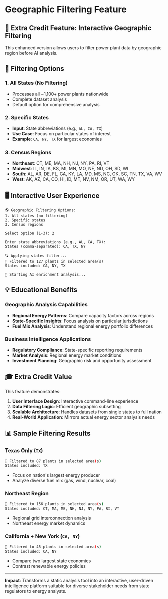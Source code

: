 # Geographic Filtering Feature

## 🎯 Extra Credit Feature: Interactive Geographic Filtering

This enhanced version allows users to filter power plant data by geographic region before AI analysis.

## 📍 Filtering Options

### 1. All States (No Filtering)
- Processes all ~1,100+ power plants nationwide
- Complete dataset analysis
- Default option for comprehensive analysis

### 2. Specific States  
- **Input**: State abbreviations (e.g., `AL, CA, TX`)
- **Use Case**: Focus on particular states of interest
- **Example**: `CA, NY, TX` for largest economies

### 3. Census Regions
- **Northeast**: CT, ME, MA, NH, NJ, NY, PA, RI, VT
- **Midwest**: IL, IN, IA, KS, MI, MN, MO, NE, ND, OH, SD, WI  
- **South**: AL, AR, DE, FL, GA, KY, LA, MD, MS, NC, OK, SC, TN, TX, VA, WV
- **West**: AK, AZ, CA, CO, HI, ID, MT, NV, NM, OR, UT, WA, WY

## 🖥️ Interactive User Experience

```
🌎 Geographic Filtering Options:
1. All states (no filtering)
2. Specific states
3. Census regions

Select option (1-3): 2

Enter state abbreviations (e.g., AL, CA, TX):
States (comma-separated): CA, TX, NY

🔍 Applying states filter...
📍 Filtered to 127 plants in selected area(s)
States included: CA, NY, TX

🤖 Starting AI enrichment analysis...
```

## 💡 Educational Benefits

### Geographic Analysis Capabilities
- **Regional Energy Patterns**: Compare capacity factors across regions
- **State-Specific Insights**: Focus analysis on particular jurisdictions
- **Fuel Mix Analysis**: Understand regional energy portfolio differences

### Business Intelligence Applications
- **Regulatory Compliance**: State-specific reporting requirements
- **Market Analysis**: Regional energy market conditions
- **Investment Planning**: Geographic risk and opportunity assessment

## 🎓 Extra Credit Value

This feature demonstrates:
1. **User Interface Design**: Interactive command-line experience
2. **Data Filtering Logic**: Efficient geographic subsetting
3. **Scalable Architecture**: Handles datasets from single states to full nation
4. **Real-World Application**: Mirrors actual energy sector analysis needs

## 📊 Sample Filtering Results

### Texas Only (`TX`)
```bash
📍 Filtered to 87 plants in selected area(s)
States included: TX
```
- Focus on nation's largest energy producer
- Analyze diverse fuel mix (gas, wind, nuclear, coal)

### Northeast Region
```bash  
📍 Filtered to 156 plants in selected area(s)
States included: CT, MA, ME, NH, NJ, NY, PA, RI, VT
```
- Regional grid interconnection analysis
- Northeast energy market dynamics

### California + New York (`CA, NY`)
```bash
📍 Filtered to 45 plants in selected area(s) 
States included: CA, NY
```
- Compare two largest state economies
- Contrast renewable energy policies

---

**Impact**: Transforms a static analysis tool into an interactive, user-driven intelligence platform suitable for diverse stakeholder needs from state regulators to energy analysts.